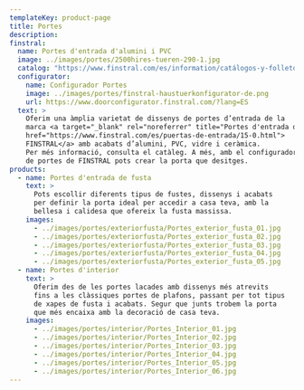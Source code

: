 ```yaml
---
templateKey: product-page
title: Portes
description:
finstral:
  name: Portes d'entrada d'alumini i PVC
  image: ../images/portes/2500hires-tueren-290-1.jpg
  catalog: "https://www.finstral.com/es/information/catálogos-y-folletos/38-0.html"
  configurator:
    name: Configurador Portes
    image: ../images/portes/finstral-haustuerkonfigurator-de.png
    url: https://www.doorconfigurator.finstral.com/?lang=ES
  text: >
    Oferim una àmplia varietat de dissenys de portes d’entrada de la
    marca <a target="_blank" rel="noreferrer" title="Portes d'entrada de Finstral"
    href="https://www.finstral.com/es/puertas-de-entrada/15-0.html">
    FINSTRAL</a> amb acabats d’alumini, PVC, vidre i ceràmica.
    Per més informació, consulta el catàleg. A més, amb el configurador
    de portes de FINSTRAL pots crear la porta que desitges.
products:
  - name: Portes d'entrada de fusta
    text: >
      Pots escollir diferents tipus de fustes, dissenys i acabats
      per definir la porta ideal per accedir a casa teva, amb la
      bellesa i calidesa que ofereix la fusta massissa.
    images:
      - ../images/portes/exteriorfusta/Portes_exterior_fusta_01.jpg
      - ../images/portes/exteriorfusta/Portes_exterior_fusta_02.jpg
      - ../images/portes/exteriorfusta/Portes_exterior_fusta_03.jpg
      - ../images/portes/exteriorfusta/Portes_exterior_fusta_04.jpg
      - ../images/portes/exteriorfusta/Portes_exterior_fusta_05.jpg
  - name: Portes d'interior
    text: >
      Oferim des de les portes lacades amb dissenys més atrevits
      fins a les clàssiques portes de plafons, passant per tot tipus
      de xapes de fusta i acabats. Segur que junts trobem la porta
      que més encaixa amb la decoració de casa teva.
    images:
      - ../images/portes/interior/Portes_Interior_01.jpg
      - ../images/portes/interior/Portes_Interior_02.jpg
      - ../images/portes/interior/Portes_Interior_03.jpg
      - ../images/portes/interior/Portes_Interior_04.jpg
      - ../images/portes/interior/Portes_Interior_05.jpg
      - ../images/portes/interior/Portes_Interior_06.jpg
---
```

